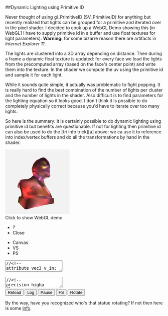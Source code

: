 
##Dynamic Lighting using Primitive ID

  Never thought of using gl\_PrimitiveID (SV\_PrimitiveID) for anything but recently realized that
  lights can be grouped for a primitive and iterated over in the pixel shader. I decided to cook up
  a WebGL Demo showing this (in WebGL1 I have to supply primitive id in a buffer and use float 
  textures for light parameters). **Warning:** for some bizarre reason there are artifacts in 
  *Internet Explorer 11*.
  
  The lights are clustered into a 3D array depending on distance. Then during a frame a dynamic
  float texture is updated: for every face we load the lights from the precomputed array (based
  on the face's center point) and write them into the texture. In the shader we compute the
  uv using the primitive id and sample it for each light. 
  
  While it sounds quite simple, it actually was problematic to fight popping. It is really hard
  to find the best combination of the number of lights per cluster and the number of lights in
  the shader. Also difficult is to find parameters for the lighting equation so it looks good.
  I don't think it is possible to do completely physically correct because you'd have to iterate
  over too many lights.

  So here is the summary: it is certainly possible to do dynamic lighting using primitive id but 
  benefits are questionable. If not for lighting then primitive id can also be used to do the 
  [tri info trick][a] above: we ca use it to reference into index/vertex buffers and do all the 
  transformations by hand in the shader.


<div class="webgl" webgl_version="1" webgl_div="shader0" init="load_demo">
  <img class="link" src="images/lenin.png" title="Click to show WebGL demo" alt="WebGL demo"/><br/>
  <span>Click to show WebGL demo</span>
</div>

<div class="shader hidden" id="shader0" js="" fn="" style="width: 60%">
  <ul class="close">
    <li title="Info" class="help">?</li>
    <li title="Close Demo" class="close">Close</li>
  </ul>
  <ul class="menu">
    <li title="WebGL Canvas" class="canvas">Canvas</li>
    <li title="Vertex Shader" class="vs">VS</li>
    <li title="Pixel Shader" class="ps">PS</li>
  </ul>
  <canvas hide class="canvas"></canvas>
  <textarea hide class="vs hidden" spellcheck="false">//<!--
attribute vec3 v_in;
attribute vec3 vn_in;
attribute float vid_in;
varying vec3 pos;
varying vec3 vn;
varying float pid;
uniform mat3 cam;
uniform vec3 campos;
uniform float t;
uniform vec2 screen;
uniform float dmax;

void main() {

  vn = cam*vn_in;
  pid = floor( vid_in/3. );
  vec3 p = cam*v_in;
  pos = p/dmax;
  p = p+campos;
  float far = 10000.0;
  float near = 1.0;
  float z = p.z;
  p.x = p.x * screen.y/screen.x;
  p.z = far*(z-near)/(far-near);
  gl_Position = vec4(p,z);
}
//-->
  </textarea>
  <textarea hide class="ps hidden" spellcheck="false">//<!--
precision highp float;
varying vec3 pos;
varying vec3 vn;
varying float pid;

const float pi = 3.14159265;
const float lperface = 46.;

uniform float t;
uniform vec2 ltexsize;
uniform sampler2D ltex;

float round(float v){ return floor(v+.5); }

vec3 getc(float x) {
  vec3 colors[5];
  colors[0]=vec3(200, 25, 25)/255.;
  colors[1]=vec3(70, 40, 90)/255.;
  colors[2]=vec3(120, 60, 80)/255.;
  colors[3]=vec3(90, 60, 40)/255.;
  colors[4]=vec3(132, 105, 23)/255.;

  float v = floor( fract(abs(x)*113.)*5. );
  if(v==0.) return colors[0];
  if(v==1.) return colors[1];
  if(v==2.) return colors[2];
  if(v==3.) return colors[3];
  return colors[4];
}

void main() {
  vec3 norm = normalize(vn);
  vec2 px = 1./ltexsize;
  vec2 uv = vec2( fract(lperface*round(pid)/ltexsize.x)+.5*px.x,
            floor(lperface*round(pid)/ltexsize.x)/ltexsize.y+.5*px.y);
  float kd = 1., n = .0;
  vec3 c = vec3(0,0,0);
  for(float i=.0; i<lperface; i++ ) {
    vec4 l = texture2D( ltex, uv+i*vec2(px.x,0) );
    if( l.w == .0 ) continue;
    n++;
    vec3 ldir = l.xyz-pos;
    float d = clamp(0.,1.,1.-length(ldir));
    kd = abs(dot(normalize(ldir),norm));
    kd = 3.0 * pow(kd, 2.5) * pow(d, 6.5);
    vec3 col = getc(l.x);
    c = c+col*kd;
  }
  gl_FragColor = vec4(c, 1);
}
//-->
  </textarea>
  <div hide class="help hidden"></div>
  <div class="buttons">
  <button title="Reload Shaders" class="reload">Reload</button>
  <button title="Output WebGL Info in Console" class="log">Log</button>
  <button title="Pause Rendering" class="pause">Pause</button>
  <button title="Go Fullscreen" class="fscreen">FS</button>
  <button title="Rotate/Dont Rotate" id="rot" class="active">Rotate</button>
  </div>
  <div class="clear"></div>
</div>


  By the way, have you recognized who's that statue rotating? If not then here is some [info][l].


<div>

<script src="js/common.js"></script>
<script src="js/loader.js"></script>
<script src="js/math.js"></script>
<script src="js/camera.js"></script>
<script src="js/webgl-quad.js"></script>
<script src="js/webgl.js"></script>


<script>

  var loader_lenin;

  function load_demo (cb) {

    var span = this.querySelector("span");
    var div = this;

    if( !loader_lenin || 
          loader_lenin.failed || 
            !loader_lenin.loaded )

      loader_lenin = load_resources( ["webgl/lenin2dec2.obj"], {} );

    loader_lenin.delay = 500;
    loader_lenin.span_text = "Computing lights, please wait...";
    loader_lenin.span_title = "Please wait";

    var fn = function(){ 
      if( loader_lenin.failed ) 
        alert("Loading " + loader_lenin.failed_src + " failed. Try realoading the page.");
      else if( ! loader_lenin.loaded ) 
        alert("Resources not loaded. Check console output (ctrl+shift+j or F12) and try reloading the page.");
      else {
        loader_lenin.step=2;
        lenin.call ( div, cb );
      }
    };

    load_animation (loader_lenin, span, fn);
  }

  var vb, nb, fcb, idb;
  var d_max=0.0; cells=25, lights_max=200, rotate = true;
  var lights, lradius = 1.0/cells*12;
  var lperface=46, lsort=true;
  var per_frame=8, ltexw, ltexh, ltex;

  function lenin (cb) {


    if( vb === undefined ) {

      load_buffers();
    }

    load_lights.call(this);

    var div = this.getAttribute("webgl_div");
    var canvas = document.querySelector( "div#"+div+" canvas" );

    rotate = true;
    
    var but_rot = document.getElementById( "rot" );
    but_rot.classList.add("active");
    but_rot.onclick = function() { 
      rotate = this.classList.toggle("active"); this.blur(); 
    };

    var cam = camera_create( { canvas: canvas, nobind: false, personal: false, pos: vec3(0,0,400), speed: 10 } );
    var a=-Math.PI/2048., c=Math.cos(a), s=Math.sin(a);
    var mrot = mat3(vec3(c,0,s),vec3(0,1,0),vec3(-s,0,c));

    compute_lights(cam);
    
    var opts = {
      bgcolor : [.95, .95, .95, 1],
      buffers : {v_in: vb, vn_in: nb, vid_in: idb},
      draw_size : vb.length/3,
      uniforms : {
        ltexsize: [ltexw,ltexh],
        cam: function(){ return cam.get_m(); }, 
        campos: function(){ return cam.get_pos(); },
        dmax: [d_max],
      },
      textures : { 
        ltex: { tex2d: 1, width: ltexw, height: ltexh, format: "RGBA", type: "FLOAT",
                  minf:"NEAREST", magf:"NEAREST", genmipmap: 0, 
                  data: function(frame,dt) { 
                          if( frame%per_frame == 0 ) return ltex;
                          return null;
                        },
               },
      },
      extensions : [ "OES_texture_float" ],
      onreload : function() { cam.reset_m(); },
      onclose : function() { camera_remove(cam); },
      onpause : function(s) { cam.pause(s); },
      onpresent : function(frame,dt) {
        if( !cam.paused ) {
          if( rotate ) cam.m = mul( cam.m, mrot );
          if(frame%per_frame == 0) compute_lights(cam);
        }
      },
    };
    opts.uniforms.cam.matrix_size = 3;
    cb (opts);
  }

  function load_buffers() {
    var m, v=[], vn=[], f=[];
    var reg = /^v\s+([-.\d]+)\s+([-.\d]+)\s+([-.\d]+)/gm;
    while( (m = reg.exec( loader_lenin.data[0])) !== null )
      v.push( parseFloat(m[1]), parseFloat(m[2]), parseFloat(m[3]) );

    reg = /^vn\s+([-.\d]+)\s+([-.\d]+)\s+([-.\d]+)/gm;
    while( (m = reg.exec( loader_lenin.data[0])) !== null )
      vn.push( parseFloat(m[1]), parseFloat(m[2]), parseFloat(m[3]) );

    reg = /^f\s+(\d+)\/\/\d+\s+(\d+)\/\/\d+\s+(\d+)\/\/\d+/gm;
    while( (m = reg.exec( loader_lenin.data[0])) !== null )
      f.push( parseFloat(m[1]), parseFloat(m[2]), parseFloat(m[3]) );

    vb = new Float32Array( f.length*3 );
    nb = new Float32Array( f.length*3 );
    idb = new Float32Array( f.length );
    idb.attrib_size = 1;
    fcb = new Float32Array( f.length );
    var fc = array(9,.0);
    var i;
    for(i=0; i<f.length; i++) {
      var fci = i%3;
      for(var t=0; t<3; t++) {
        fc[fci*3+t] = vb[i*3+t] = v[ (f[i]-1)*3+t ];
        nb[i*3+t] = vn[ (f[i]-1)*3+t ];
      }
      if( i > 0 && fci == 0 ) {
        face_center( i-3, fc );
      }
      idb[i] = i;
    }

    face_center( i-3, fc );

    for(var i=0;i<fcb.length;i++) fcb[i] = fcb[i]/d_max;

    var s = Math.ceil( Math.sqrt( fcb.length/3 ) );
    ltexw = lperface * s;
    ltexh = s;

    ltex = new Float32Array( ltexw * ltexh * 4 );
  }

  function face_center ( f, fc ) {
    for(var i=0; i<3; i++) {
      fcb[f+i] = (fc[i] + fc[i+3] + fc[i+6])/3.;
    }
    d_max = Math.max ( d_max, len([fcb[f],fcb[f+1],fcb[f+2]]) );
  }

  function load_lights() {

    var span = this.querySelector("span");

    lights = array( Math.pow(cells,3), null ).map( function(){ return []; } );

    var v = vec3(), cell_max=0;

    console.info( "computing lights clusters: ", lights.length*lights_max, "loop iterations" );
  
    span.innerHTML = "Computing lights";

    for(var n=0; n<lights_max; n++) {    

      var lz = Math.random(), 
          ly = Math.random(), 
          lx = Math.random(), 
          lw = 1.;


      for(var z=0.; z<cells; z++)
      for(var y=0.; y<cells; y++)
      for(var x=0.; x<cells; x++) {
        v[0] = lx-x/cells; v[1] = ly-y/cells; v[2] = lz-z/cells;
        var d = len(v);
        if( d > lradius ) continue;
        var l = vec4( lx*2.-1., ly*2.-1., lz*2.-1., lw );
        l.dist_to_cell = d;
        var idx = z*cells*cells+y*cells+x;
        lights[idx].push( l );
        if( lights[idx].length > cell_max ) cell_max = lights[idx].length;
      }
      
    }

    console.info( "max lights per cell = ", cell_max );

    if( lsort ) {

      console.info( "sorting lights in cells" );
      span.innerHTML = "Sorting lights";

      for(var z=0.; z<cells; z++) {
      for(var y=0.; y<cells; y++) {
      for(var x=0.; x<cells; x++) {
        var idx = z*cells*cells+y*cells+x;
        lights[idx].sort( function(a,b) { return a.dist_to_cell - b.dist_to_cell; } );
      }}}
    }

  }

  function compute_lights(cam) {
    var v = vec3(), logged = 0, lmin=[];
    clear(ltex,.0);
    for(var i=0; i<fcb.length/3; i++) {
      v[0] = fcb[i*3]; v[1] = fcb[i*3+1]; v[2] = fcb[i*3+2];
      v = mul( cam.m, v );
      var x = Math.floor( cells*(.5+.5*v[0]) ), 
          y = Math.floor( cells*(.5+.5*v[1]) ), 
          z = Math.floor( cells*(.5+.5*v[2]) );
      if( x >= cells ) x = cells-1;
      if( y >= cells ) x = cells-1;
      if( x >= cells ) x = cells-1;

      var idx = z*cells*cells+y*cells+x;
      var l = lights[idx];
      var size = Math.min(lperface,l.length);
      for(var n=0; n<size; n++) {
        ltex[i*4*lperface+n*4+0] = l[n][0];
        ltex[i*4*lperface+n*4+1] = l[n][1];
        ltex[i*4*lperface+n*4+2] = l[n][2];
        ltex[i*4*lperface+n*4+3] = l[n][3];
      }
    }
  }

</script>

</div>


[l]: lenin.html "Vladymir Lenin"


